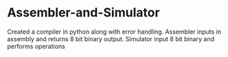 # Assembler-and-Simulator
Created a compiler in python along with error handling. Assembler inputs in assembly and  returns 8 bit binary output. Simulator input 8 bit binary and performs operations
